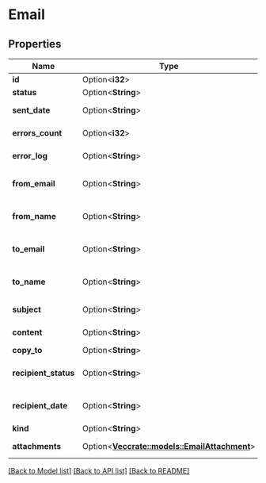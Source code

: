 # Email

## Properties

Name | Type | Description | Notes
------------ | ------------- | ------------- | -------------
**id** | Option<**i32**> | Email id | [optional]
**status** | Option<**String**> | Email status | [optional]
**sent_date** | Option<**String**> | Email sent date | [optional]
**errors_count** | Option<**i32**> | Email errors count | [optional]
**error_log** | Option<**String**> | Email errors log | [optional]
**from_email** | Option<**String**> | Email sender email | [optional]
**from_name** | Option<**String**> | Email sender name | [optional]
**to_email** | Option<**String**> | Email recipient email | [optional]
**to_name** | Option<**String**> | Email receipient name | [optional]
**subject** | Option<**String**> | Email subject | [optional]
**content** | Option<**String**> | Email content | [optional]
**copy_to** | Option<**String**> | Email cc | [optional]
**recipient_status** | Option<**String**> | Email recipient status | [optional]
**recipient_date** | Option<**String**> | Email recipient date | [optional]
**kind** | Option<**String**> | Email kind | [optional]
**attachments** | Option<[**Vec<crate::models::EmailAttachment>**](EmailAttachment.md)> | Email attachments | [optional]

[[Back to Model list]](../README.md#documentation-for-models) [[Back to API list]](../README.md#documentation-for-api-endpoints) [[Back to README]](../README.md)


